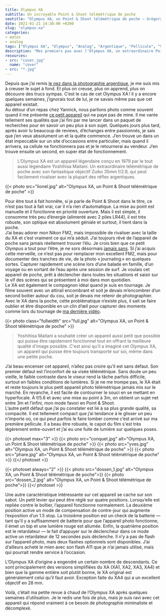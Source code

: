 ```yaml
---
title: Olympus XA
subtitle: Un incroyable Point & Shoot télémétrique de poche
seotitle: "Olympus XA, un Point & Shoot télémétrique de poche — Grégory Mignard"
date: 2021-01-21 14:30:00 +0200
slug: "olympus-xa"
categories:
- matos
- analog
tags: ["Olympus XA", "Olympus", "Analog", "Argentique", "Pellicule", "Vintage", "Yoshihisha Maitani", "Zuiko"]
description: "Mes premiers pas avec l'Olympus XA, un extraordinaire Point & Shoot télémétrique de poche argentique, idéal pour la photo de rue ou en voyages."
resources:
- src: "cover.jpg"
  name: "cover"
- src: "*.jpg"
---
```


Depuis que j’ai remis [le nez dans la photographie argentique](https://gregorymignard.com/de-la-peloche-dans-le-frigo/), je me suis mis à creuser le sujet à fond. Et plus on creuse, plus on apprend, plus on découvre des trucs sympas. C’est le cas de cet Olympus XA ! Il y a encore quelques semaines, j’ignorais tout de lui, je ne savais même pas que cet appareil existait.  
Au détour d’un repas chez Yannick, nous parlions photo comme souvent quand il me présente [ce petit appareil](https://yannickschutz.com/olympus-xa/) qui ne paye pas de mine. Il me vante tellement ses qualités que j’ai fini par me lancer dans un paquet de recherches pour en savoir un peu plus à son sujet. Quelques jours plus tard, après avoir lu beaucoup de reviews, d’échanges entre passionnés, je sais que j’en veux absolument un et la quête commence. J’en trouve un dans un état impeccable sur un site d’occasions entre particulier, mais quand il arrivera, sa cellule ne fonctionnera pas et je le retournerai au vendeur. J’en trouve ensuite un second, en super état de fonctionnement.

> L’Olympus XA est un appareil légendaire conçu en 1979 par le tout aussi légendaire Yoshihisa Maitani. Un extraordinaire télémétrique de poche avec son fantastique objectif Zuiko 35mm f/2.8, qui peut facilement rivaliser avec la plupart des réflex argentiques.

{{< photo src="lionel.jpg" alt="Olympus XA, un Point & Shoot télémétrique de poche" >}}

Pour être tout à fait honnête, si je parle de Point & Shoot dans le titre, ce n’est pas tout à fait vrai, car il n’a rien d’automatique. La mise au point est manuelle et il fonctionne en priorité ouverture. Mais il est simple, il consomme très peu d’énergie (alimenté avec 2 piles LR44), il est très robuste, son optique est absolument géniale et surtout, il tient dans la poche.  
J’ai beau adorer mon Nikon FM2, mais impossible de rivaliser avec la taille du XA et c’est vraiment ce qui m’a séduit. J’ai toujours rêvé de l’appareil de poche sans jamais réellement trouver l’élu. Je crois bien que ce petit Olympus a tout pour l’être, je ne sors désormais [jamais sans](https://gregorymignard.com/everydaycarry/). Si j’ai acquis cette merveille, ce n’est pas pour remplacer mon excellent FM2, mais pour documenter des tranches de vie, de la photo « journaling » en quelques sortes. Capturer rapidement une scène lors d’une balade en famille, d’un voyage ou en sortant de l’eau après une session de surf. Je voulais cet appareil de poche, prêt à déclencher dans toutes les situations et saisir sur le vif des scènes qui se présentent à moi dans mon quotidien.  
Le XA est également le compagnon idéal quand je suis en tournage. Je filme souvent avec un attirail encombrant et soit je devais m’encombrer d’un second boitier autour du cou, soit je devais me retenir de photographier. Avec le XA dans la poche, cette problématique n’existe plus, il sait se faire oublier et être disponible en un clin d’œil pour capturer des moments comme lors du tournage de [ma dernière vidéo](https://gregorymignard.com/outline-ep001/).

{{< photo class="fullwidth" src="full.jpg" alt="Olympus XA, un Point & Shoot télémétrique de poche" >}}

> Yoshihisa Maitani a souhaité créer un appareil aussi petit que possible qui puisse être rapidement fonctionnel tout en offrant la meilleure qualité d'image possible. C'est ainsi qu'il a imaginé cet Olympus XA, un appareil qui puisse être toujours transporté sur soi, même dans une petite poche.

J’ai beau encenser cet appareil, n’allez pas croire qu’il est sans défaut. Son premier défaut est l’inconfort de sa visée télémétrique. Sans doute un peu vieille, le faible contraste dans le viseur rend la tâche parfois difficile, surtout en faibles conditions de lumières. Si je ne me trompe pas, le XA était et reste toujours le plus petit appareil photo télémétrique jamais mis sur le marché. En revanche, il est facile de contourner le souci en se mettant en hyperfocale. À f/5.6 et avec une mise au point à 3m, on obtient un sujet net entre 3m et l’infini, mon mode favori en Point & Shoot.  
L’autre petit défaut que j’ai pu constater est lié à sa plus grande qualité, sa compacité. Il est tellement compact que j’ai tendance à le glisser un peu n’importe où, ce qui peut parfois le faire tomber comme c’est arrivé sur ma première pellicule. Il a beau être robuste, le capot du film s'est très légèrement entre-ouvert et j’ai eu une fuite de lumière sur quelques poses.

{{< photoset max="3" >}}
  {{< photo src="conquet.jpg" alt="Olympus XA, un Point & Shoot télémétrique de poche" >}}
  {{< photo src="yves.jpg" alt="Olympus XA, un Point & Shoot télémétrique de poche" >}}
  {{< photo src="phare.jpg" alt="Olympus XA, un Point & Shoot télémétrique de poche" >}}
{{</ photoset >}}

{{< photoset always="2" >}}
{{< photo src="dossen_1.jpg" alt="Olympus XA, un Point & Shoot télémétrique de poche">}}
{{< photo src="dossen_2.jpg" alt="Olympus XA, un Point & Shoot télémétrique de poche">}}
{{</ photoset >}}

Une autre caractéristique intéressante sur cet appareil se cache sur son sabot. Un petit levier qui peut être réglé sur quatre positions. Lorsqu’elle est repliée contre le boîtier, l’appareil fonctionne normalement. La deuxième position active un mode de compensation de contre-jour qui augmente l’exposition d’un 1.5 stop. La troisième position est un check de la batterie — tant qu’il y a suffisamment de batterie pour que l’appareil photo fonctionne, il émet un bip et une lumière rouge est allumée. Enfin, la quatrième position est le retardateur — le fait d’appuyer sur le déclencheur dans ce mode active un retardateur de 12 secondes puis déclenche.
Il n’y a pas de flash sur l’appareil photo, mais deux flashes optionnels sont disponibles. J’ai d’ailleurs acheté le mien avec son flash A11 que je n’ai jamais utilisé, mais qui pourrait rendre service à l’occasion.

L’Olympus XA d’origine a engendré un certain nombre de descendants. Ce sont principalement des versions simplifiées du XA (XA1, XA2, XA3, XA4) et bien que la gamme entière soit plutôt bonne, le XA original est généralement celui qu’il faut avoir. Exception faite du XA4 qui a un excellent objectif en 28 mm.

Voilà, c’était ma petite revue à chaud de l’Olympus XA après quelques semaines d’utilisation. Je le redis une fois de plus, mais je suis ravi avec cet appareil qui répond vraiment à ce besoin de photographie minimaliste et décomplexé.
